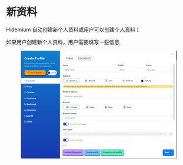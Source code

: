 # 新资料

Hidemium 自动创建新个人资料或用户可以创建个人资料！

如果用户创建新个人资料，用户需要填写一些信息

<figure><img src="../.gitbook/assets/image (110).png" alt=""><figcaption></figcaption></figure>

